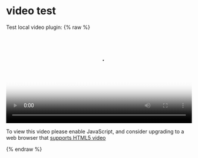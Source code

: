 # video test

Test local video plugin:
{% raw %}
<video id="my-video" class="video-js" controls preload="auto" width="100%"
poster="https://zhangjikai.com/resource/poster.jpg" data-setup='{"aspectRatio":"16:9"}'>
  <source src="https://zhangjikai.com/resource/demo.mp4" type='video/mp4' >
  <p class="vjs-no-js">
    To view this video please enable JavaScript, and consider upgrading to a web browser that
    <a href="http://videojs.com/html5-video-support/" target="_blank">supports HTML5 video</a>
  </p>
</video>
{% endraw %}